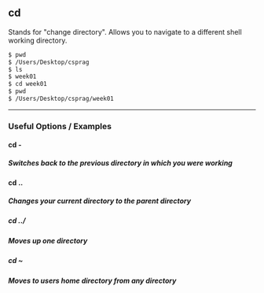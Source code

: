 cd
-------

Stands for "change directory". Allows you to navigate to a different shell working directory.

~~~ bash
$ pwd
$ /Users/Desktop/csprag
$ ls
$ week01
$ cd week01
$ pwd
$ /Users/Desktop/csprag/week01
~~~

---

### Useful Options / Examples

#### cd -

##### Switches back to the previous directory in which you were working

#### cd ..

##### Changes your current directory to the parent directory

##### cd ../

##### Moves up one directory

##### cd ~

##### Moves to users home directory from any directory
